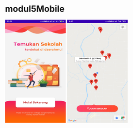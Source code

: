 # modul5Mobile
<img src="https://raw.githubusercontent.com/aprian1337/modul5Mobile/master/Skrinsut1.jpg" width="200" height="340"/>
<img src="https://raw.githubusercontent.com/aprian1337/modul5Mobile/master/Skrinsut2.jpg" width="200" height="340"/>
